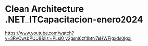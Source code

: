 # Clean Architecture .NET_ITCapacitacion-enero2024
https://www.youtube.com/watch?v=3RvCwsbPUU8&list=PLsi0_y2gnnl6zf4btN7pHWFIgxdsQlgxI
